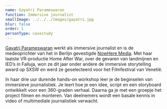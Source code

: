 ```yaml
---
name: Gayatri Parameswaran
function: Immersive journalist
smallImage: ../../../images/gayatri.jpg
blur: false
order: 1
personType: casestudy
---
```

[Gayatri Parameswaran](https://twitter.com/pgaya3) werkt als immersive journalist en is de medeoprichter van het in Berlijn gevestigde [NowHere Media](https://www.nowheremedia.net/). Met haar laatste VR-productie Home After War, over de gevaren van landmijnen en IED’s in Falluja, won ze dit jaar onder andere de immersive storytelling award op SXSW en werd ze geselecteerd voor het Filmfestival van Venetië.

In haar drie uur durende hands-on workshop leer je de beginselen van immersieve journalistiek. Je leert hoe je een idee, script en een storyboard ontwikkelt voor een 360-graden verhaal. Daarna ga je met een groepje het project filmen en monteren. Van deelnemers wordt een basale kennis in video of multimediale journalistiek verwacht.
